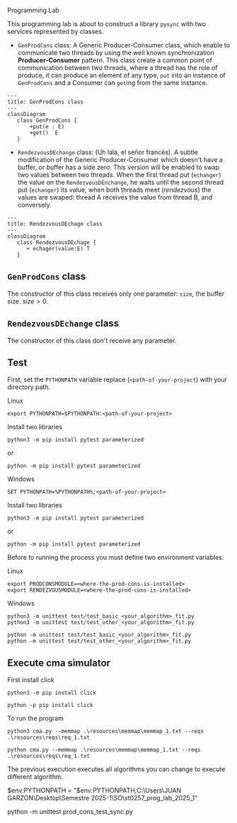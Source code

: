 Programming Lab

This programming lab is about to construct a library `pysync` with two services represented by classes.

* `GenProdCons` class: A Generic Producer-Consumer class, which enable to communicate two threads by using the well known synchronization
   **Producer-Consumer** pattern. This class create a common point of communication between two threads, where a thread has the role of produce, it can produce an element of any type, `put` into an instance of `GenProdCons` and a Consumer can `get`ing from the same instance.

```mermaid
---
title: GenProdCons class
---
classDiagram
   class GenProdCons {
       +put(e : E)
       +get()  E
   }
```

* `RendezvousDEchange` class: (Uh lala, el señor francés). A subtle modification of the Generic Producer-Consumer which doesn't have a
  buffer, or buffer has a side zero. This version will be enabled to swap two values between two threads. When the first thread put (`echanger`) the value on the `RendezvousDEnchange`, he waits until the second thread put (`echanger`) its value, when both threads meet (*rendezvous*) the values are swaped: thread A receives the value from thread B, and conversely.

```mermaid
---
title: RendezvousDEchage class
---
classDiagram
   class RendezvousDEchage {
      + echager(value:E) T
   }
```

## `GenProdCons` class

The constructor of this class receives only one parameter: `size`, the buffer size. $size > 0$.

## `RendezvousDEchange` class

The constructor of this class don't receive any parameter.

## Test

First, set the `PYTHONPATH` variable replace (`<path-of-your-project`) with your directory path.

Linux

```shell
export PYTHONPATH=$PYTHONPATH:<path-of-your-project>
```

Install two libraries

```shell
python3 -m pip install pytest parameterized
```

or

```shell
python -m pip install pytest parameterized
```

Windows

```shell
SET PYTHONPATH=%PYTHONPATH%;<path-of-your-project>
```

Install two libraries

```shell
python3 -m pip install pytest parameterized
```

or

```shell
python -m pip install pytest parameterized
```

Before to running the process you must define two environment variables:

Linux

```shell
export PRODCONSMODULE=<where-the-prod-cons-is-installed>
export RENDEZVOUSMODULE=<where-the-prod-cons-is-installed>
```

Windows 

```shell
python3 -m unittest test/test_basic_<your_algorithm>_fit.py
python3 -m unittest test/test_other_<your_algorithm>_fit.py
```

```shell
python -m unittest test/test_basic_<your_algorithm>_fit.py
python -m unittest test/test_other_<your_algorithm>_fit.py
```

## Execute cma simulator

First install click

```shell
python3 -m pip install click
```

```shell
python -p pip install click
```

To run the program

```shell
python3 cma.py --memmap .\resources\memmap\memmap_1.txt --reqs .\resources\reqs\req_1.txt
```

```shell
python cma.py --memmap .\resources\memmap\memmap_1.txt --reqs .\resources\reqs\req_1.txt
```



The previous execution executes all algorithms you can change to execute different algorithm.




 $env:PYTHONPATH = "$env:PYTHONPATH;C:\Users\JUAN GARZON\Desktop\Semestre 2025-1\SO\st0257_prog_lab_2025_1"

python -m unittest prod_cons_test_sync.py

